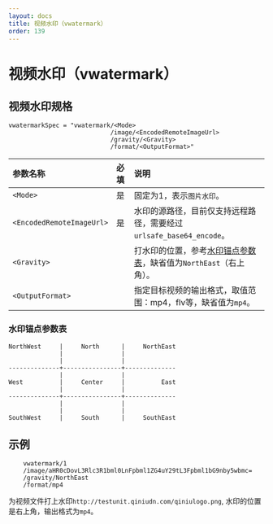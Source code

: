 ```yaml
---
layout: docs
title: 视频水印（vwatermark）
order: 139
---
```

<a id="vwatermark"></a>
# 视频水印（vwatermark）

<a id="vwatermark-spec"></a>
## 视频水印规格

```
vwatermarkSpec = "vwatermark/<Mode>
                            /image/<EncodedRemoteImageUrl>
                            /gravity/<Gravity>
                            /format/<OutputFormat>"
```

参数名称                   | 必填 | 说明
:------------------------- | :--- | :---------------------------------
`<Mode>`                   | 是   | 固定为1，表示`图片水印`。
`<EncodedRemoteImageUrl>`  | 是   | 水印的源路径，目前仅支持远程路径，需要经过`urlsafe_base64_encode`。
`<Gravity>`                |      | 打水印的位置，参考[水印锚点参数表](#vwatermark-anchor-spec)，缺省值为`NorthEast`（右上角）。
`<OutputFormat>`           |      | 指定目标视频的输出格式，取值范围：mp4，flv等，缺省值为`mp4`。

<a id="vwatermark-anchor-spec"></a>
### 水印锚点参数表

```
NorthWest     |     North      |     NorthEast
              |                |    
              |                |    
--------------+----------------+--------------
              |                |    
West          |     Center     |          East 
              |                |    
--------------+----------------+--------------
              |                |    
              |                |    
SouthWest     |     South      |     SouthEast
```

<a id="vwatermark-samples"></a>
## 示例

```
    vwatermark/1
    /image/aHR0cDovL3Rlc3R1bml0LnFpbml1ZG4uY29tL3Fpbml1bG9nby5wbmc=
    /gravity/NorthEast
    /format/mp4
```

为视频文件打上水印`http://testunit.qiniudn.com/qiniulogo.png`, 水印的位置是右上角，输出格式为`mp4`。  
